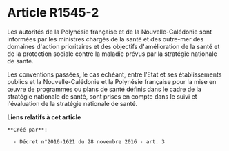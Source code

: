 # Article R1545-2

Les  autorités de la Polynésie française et de la Nouvelle-Calédonie sont  informées par les ministres chargés de la santé et
des outre-mer des  domaines d'action prioritaires et des objectifs d'amélioration de la  santé et de la protection sociale
contre la maladie prévus par la  stratégie nationale de santé. 

Les conventions  passées, le cas échéant, entre l'Etat et ses établissements publics et  la Nouvelle-Calédonie et la
Polynésie française pour la mise en œuvre de  programmes ou plans de santé définis dans le cadre de la stratégie  nationale
de santé, sont prises en compte dans le suivi et l'évaluation  de la stratégie nationale de santé.

**Liens relatifs à cet article**

	**Créé par**:

	  - Décret n°2016-1621 du 28 novembre 2016 - art. 3
